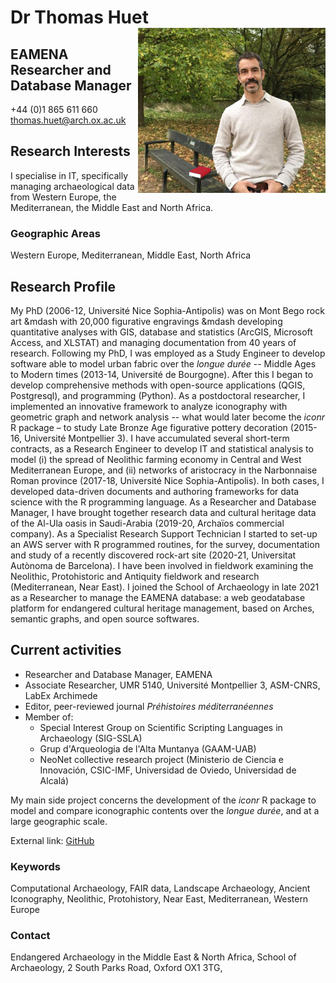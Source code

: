 # Dr Thomas Huet <img src="www/OX_SoA_profile.jpg" width='300px' align="right"/>

## EAMENA Researcher and Database Manager

+44 (0)1 865 611 660
thomas.huet@arch.ox.ac.uk

## Research Interests

I specialise in IT, specifically managing archaeological data from Western Europe, the Mediterranean, the Middle East and North Africa.

### Geographic Areas

Western Europe, Mediterranean, Middle East, North Africa

## Research Profile

My PhD (2006-12, Université Nice Sophia-Antipolis) was on Mont Bego rock art &mdash with 20,000 figurative engravings &mdash developing quantitative analyses with GIS, database and statistics (ArcGIS, Microsoft Access, and XLSTAT) and managing documentation from 40 years of research. Following my PhD, I was employed as a Study Engineer to develop software able to model urban fabric over the *longue durée* -- Middle Ages to Modern times (2013-14, Université de Bourgogne). After this I began to develop comprehensive methods with open-source applications (QGIS, Postgresql), and programming (Python). As a postdoctoral researcher, I implemented an innovative framework to analyze iconography with geometric graph and network analysis -- what would later become the *iconr* R package – to study Late Bronze Age figurative pottery decoration (2015-16, Université Montpellier 3). I have accumulated several short-term contracts, as a Research Engineer to develop IT and statistical analysis to model (i) the spread of Neolithic farming economy in Central and West Mediterranean Europe, and (ii) networks of aristocracy in the Narbonnaise Roman province (2017-18, Université Nice Sophia-Antipolis). In both cases, I developed data-driven documents and authoring frameworks for data science with the R programming language. As a Researcher and Database Manager, I have brought together research data and cultural heritage data of the Al-Ula oasis in Saudi-Arabia (2019-20, Archaïos commercial company). As a Specialist Research Support Technician I started to set-up an AWS server with R programmed routines, for the survey, documentation and study of a recently discovered rock-art site (2020-21, Universitat Autònoma de Barcelona). I have been involved in fieldwork examining the Neolithic, Protohistoric and Antiquity fieldwork and research (Mediterranean, Near East). I joined the School of Archaeology in late 2021 as a Researcher to manage the EAMENA database: a web geodatabase platform for endangered cultural heritage management, based on Arches, semantic graphs, and open source softwares.

## Current activities

* Researcher and Database Manager, EAMENA
* Associate Researcher, UMR 5140, Université Montpellier 3, ASM-CNRS, LabEx Archimede
* Editor, peer-reviewed journal *Préhistoires méditerranéennes*
* Member of:
  + Special Interest Group on Scientific Scripting Languages in Archaeology (SIG-SSLA)
  + Grup d'Arqueologia de l'Alta Muntanya (GAAM-UAB)
  + NeoNet collective research project (Ministerio de Ciencia e Innovación, CSIC-IMF, Universidad de Oviedo, Universidad de Alcalá)
  
My main side project concerns the development of the *iconr* R package to model and compare iconographic contents over the *longue durée*, and at a large geographic scale.

External link: [GitHub](https://github.com/zoometh/thomashuet#dr-thomas-huet-)

### Keywords

Computational Archaeology, FAIR data, Landscape Archaeology, Ancient Iconography, Neolithic, Protohistory, Near East, Mediterranean, Western Europe

### Contact

Endangered Archaeology in the Middle East & North Africa, School of Archaeology, 2 South Parks Road, Oxford OX1 3TG, 
